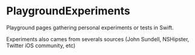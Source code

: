 # PlaygroundExperiments

Playground pages gathering personal experiments or tests in Swift.

Experiments also cames from severals sources (John Sundell, NSHipster, Twitter iOS community, etc)
